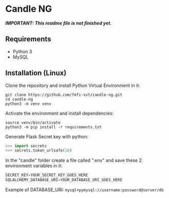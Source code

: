 # Candle NG

***IMPORTANT: This readme file is not finished yet.***



## Requirements
- Python 3
- MySQL

## Installation (Linux)


Clone the repository and install Python Virtual Environment in it:
```commandline
git clone https://github.com/fmfi-svt/candle-ng.git
cd candle-ng
python3 -m venv venv
```

Activate the environment and install dependencies:
```commandline
source venv/bin/activate
python3 -m pip install -r requirements.txt
```

Generate Flask Secret key with python:
```python
>>> import secrets
>>> secrets.token_urlsafe(16)
```

In the "candle" folder create a file called ".env" and save these 2 environment variables in it:
```python
SECRET_KEY=YOUR_SECRET_KEY_GOES_HERE 
SQLALCHEMY_DATABASE_URI=YOUR_DATABASE_URI_GOES_HERE
```

Example of DATABASE_URI: `mysql+pymysql://username:password@server/db`

